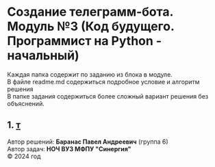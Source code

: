 # Создание телеграмм-бота. Модуль №3 (Код будущего. Программист на Python - начальный)
Каждая папка содержит по заданию из блока в модуле. <br>
В файле readme.md содержиться подробное условие и алгоритм решения <br> 
В папке задания содержиться более сложный вариант решения без объяснений.
## 1. [т](т)
Автор решений: **Баранас Павел Андреевич** (группа 6) <br>
Автор задач: **НОЧ ВУЗ МФПУ "Синергия"** <br>
©️ 2024 год
